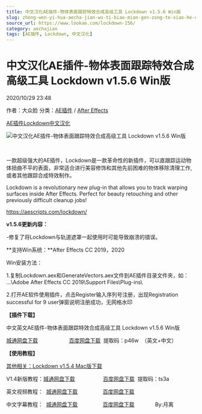 ```yaml
---
title: 中文汉化AE插件-物体表面跟踪特效合成高级工具 Lockdown v1.5.6 Win版
slug: zhong-wen-yi-hua-aecha-jian-wu-ti-biao-mian-gen-zong-te-xiao-he-cheng-gao-ji-gong-ju-lockdown-v1-5-6-winban
source_url: https://www.lookae.com/lockdown-156/
category: aechajian
tags: [AE插件, Lockdown, 中文汉化]
---
```

# 中文汉化AE插件-物体表面跟踪特效合成高级工具 Lockdown v1.5.6 Win版

2020/10/29 23:48

作者：大众脸
分类：[AE插件](https://www.lookae.com/after-effects/aechajian/) / [After Effects](https://www.lookae.com/after-effects/)

[AE插件](https://www.lookae.com/tag/ae%e6%8f%92%e4%bb%b6/)[Lockdown](https://www.lookae.com/tag/lockdown/)[中文汉化](https://www.lookae.com/tag/%e4%b8%ad%e6%96%87%e6%b1%89%e5%8c%96/)

![中文汉化AE插件-物体表面跟踪特效合成高级工具 Lockdown v1.5.6 Win版](https://www.lookae.com/wp-content/uploads/2019/10/Lockdown.jpg "中文汉化AE插件-物体表面跟踪特效合成高级工具 Lockdown v1.5.6 Win版-LookAE.com")

[﻿](https://cloud.video.taobao.com//play/u/705956171/p/1/e/6/t/1/238517900336.mp4)

一款超级强大的AE插件，Lockdown是一款革命性的新插件，可以直跟踪运动物体扭曲不平的表面，非常适合进行美容修饰和其他先前困难的物体移除清理工作, 或者其他跟踪合成特效制作。

Lockdown is a revolutionary new plug-in that allows you to track warping surfaces inside After Effects. Perfect for beauty retouching and other previously difficult cleanup jobs!

https://aescripts.com/lockdown/

**v1.5.6更新内容：**

-修复了将Lockdown与轨道遮罩一起使用时可能导致崩溃的错误。

**支持Win系统：**After Effects CC 2019，2020

Win安装方法：

1.复制Lockdown.aex和GenerateVectors.aex文件到AE插件目录文件夹，如：  
…\Adobe After Effects CC 2019\Support Files\Plug-ins\

2.打开AE软件使用插件，点击Register输入序列号注册，出现Registration successful for 9 user弹窗说明注册成功，无网格水印

**【插件下载】**

中文英文AE插件-物体表面跟踪特效合成高级工具 Lockdown v1.5.6 Win版

[城通网盘下载](https://089u.com/file/680462-468469115)                     [百度网盘下载](https://pan.baidu.com/s/15IEwuWqPnokywLPMKua-5g)  提取码：p46w  （英文+中文）

**【使用教程】**

[其他相关：Lockdown v1.5.4 Mac版下载](https://www.lookae.com/lockdown-154/)

V1.4新版教程：[城通网盘下载](https://089u.com/file/680462-445330945)                   [百度网盘下载](https://pan.baidu.com/s/1YeFG07kBTePKT1C7wm_rZg)  提取码：ts3a

英文视频教程：  [城通网盘下载](https://tc5.us/file/680462-402524782)                 [百度网盘下载](https://pan.baidu.com/s/1ziayuRTOWWrlxu9HAsDzgQ)

中文字幕教程：  [城通网盘下载](https://tc5.us/file/680462-403009657)                 [百度网盘下载](https://pan.baidu.com/s/1VIpX0gl6zw2GL4iBy5YX-w&shfl=sharepset)              By:月离

